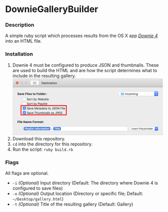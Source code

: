 # DownieGalleryBuilder

### Description
A simple ruby script which processes results from the OS X app [*Downie 4*](https://software.charliemonroe.net/downie/) into an HTML file. 

### Installation
1. Downie 4 must be configured to produce JSON and thumbnails. These are used to build the HTML and are how the script determines what to include in the resulting gallery.
![Downie 4 preferences](Config.png)
1. Download this repository.
1. `cd` into the directory for this repository.
1. Run the script:
`ruby build.rb`

### Flags
All flags are optional.

- `-i` *(Optional)* Input directory (Default: The directory where Downie 4 is configured to save files)
- `-o` *(Optional)* Output location (Directory or specific file; Default: `~/Desktop/gallery.html`)
- `-t` *(Optional)* Title of the resulting gallery (Default: Gallery)
